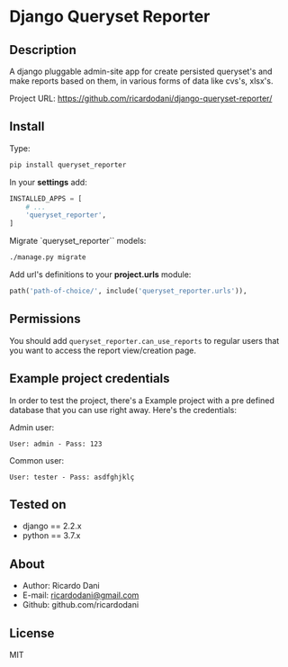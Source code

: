 Django Queryset Reporter
=================

Description
-----------

A django pluggable admin-site app for create persisted queryset's and make reports based on them, in various forms of data like cvs's, xlsx's.

Project URL: https://github.com/ricardodani/django-queryset-reporter/

Install
-------

Type:

```bash
pip install queryset_reporter
```

In your **settings** add:

```python
INSTALLED_APPS = [
    # ...
    'queryset_reporter',
]
```

Migrate `queryset_reporter`` models:

```bash
./manage.py migrate
```


Add url's definitions to your **project.urls** module:

```python
path('path-of-choice/', include('queryset_reporter.urls')),
```

Permissions
-----------

You should add `queryset_reporter.can_use_reports` to regular users that you want to access the report view/creation page.


Example project credentials
---------------------------

In order to test the project, there's a Example project with a pre defined database that you can use right away.
Here's the credentials:

Admin user:
```
User: admin - Pass: 123
```

Common user:
```
User: tester - Pass: asdfghjklç
```


Tested on
---------

- django == 2.2.x
- python == 3.7.x

About
-----

- Author: Ricardo Dani
- E-mail: ricardodani@gmail.com
- Github: github.com/ricardodani

License
-------

MIT
